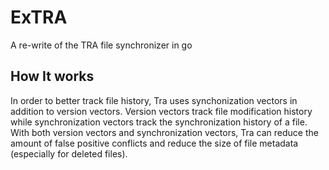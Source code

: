 # ExTRA
A re-write of the TRA file synchronizer in go

## How It works
In order to better track file history, Tra uses synchonization vectors
in addition to version vectors. Version vectors track file modification
history while synchronization vectors track the
synchronization history of a file. With both version vectors and
synchronization vectors, Tra can reduce the amount of false positive
conflicts and reduce the size of file metadata (especially for deleted
files).
